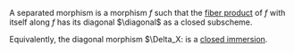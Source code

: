 A separated morphism is a morphism $f$ such that the [fiber product](fiber%20product) of $f$ with itself along $f$ has its diagonal $\diagonal$ as a closed subscheme.

Equivalently, the diagonal morphism $\Delta_X: is a [closed immersion](closed%20immersion).